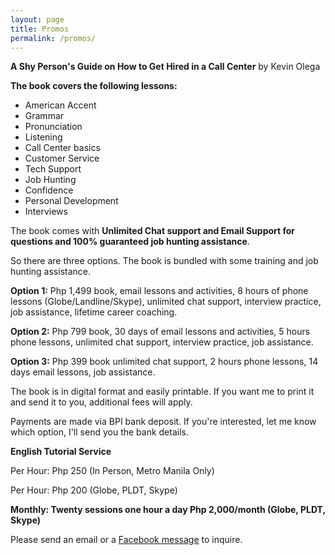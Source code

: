 ```yaml
---
layout: page
title: Promos
permalink: /promos/
---
```


**A Shy Person's Guide on How to Get Hired in a Call Center** by Kevin Olega

**The book covers the following lessons:** 

- American Accent
- Grammar
- Pronunciation
- Listening
- Call Center basics 
- Customer Service
- Tech Support 
- Job Hunting
- Confidence
- Personal Development
- Interviews 

The book comes with **Unlimited Chat support and Email Support for questions and 100% guaranteed job hunting assistance**.

So there are three options. The book is bundled with some training and job hunting assistance.  

**Option 1:** Php 1,499 book, email lessons and activities, 8 hours of phone lessons (Globe/Landline/Skype), unlimited chat support, interview practice, job assistance, lifetime career coaching. 

**Option 2:** Php 799 book, 30 days of email lessons and activities, 5 hours phone lessons, unlimited chat support, interview practice, job assistance. 

**Option 3:** Php 399 book unlimited chat support, 2 hours phone lessons, 14 days email lessons, job assistance.

The book is in digital format and easily printable. If you want me to print it and send it to you, additional fees will apply.

Payments are made via BPI bank deposit. If you're interested, let me know which option, I'll send you the bank details.


**English Tutorial Service**

Per Hour: Php 250 (In Person, Metro Manila Only)

Per Hour: Php 200 (Globe, PLDT, Skype)

**Monthly: Twenty sessions one hour a day Php 2,000/month (Globe, PLDT, Skype)** 


Please send an email or a [Facebook message](https://www.facebook.com/callcentertrainingtips/) to inquire.

